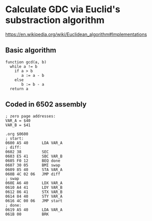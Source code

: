 # Calculate GDC via Euclid's substraction algorithm

<https://en.wikipedia.org/wiki/Euclidean_algorithm#Implementations>

## Basic algorithm

```code
function gcd(a, b)
  while a != b
    if a > b
       a := a - b
    else
       b := b - a
  return a
```

## Coded in 6502 assembly

```code
; zero page addresses:
VAR_A = $40
VAR_B = $41

.org $0600
; start:
0600 A5 40      LDA VAR_A
; diff:
0602 38         SEC
0603 E5 41      SBC VAR_B
0605 F0 12      BEQ done
0607 30 05      BMI swap
0609 85 40      STA VAR_A
060B 4C 02 06   JMP diff
; swap
060E A6 40      LDX VAR_A
0610 A4 41      LDY VAR_B
0612 86 41      STX VAR_B
0614 84 40      STY VAR_A
0616 4C 00 06   JMP start
; done:
0619 A5 40      LDA VAR_A
061B 00         BRK
```
